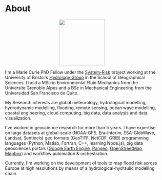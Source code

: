 # About

<center><img src="https://jsosa.github.io/dat/sosaphoto.png" width="150"></center>

I'm a Marie Curie PhD Fellow under the [System-Risk](https://system-risk.eu/) project working at the University of Bristol's [Hydrology Group](http://www.bris.ac.uk/geography/research/hydrology/)
in the School of Geographical Sciences. I hold a MSc in Environmental Fluid Mechanics from the Universite Grenoble Alpes and a BSc in Mechanical Engineering from the Universidad San Francisco de Quito.

My Research interests are global meteorology, hydrological modelling, hydrodynamic modelling, flooding, remote sensing, ocean wave modelling, coastal engineering, cloud computing, big data, data analysis and data visualization.

I've worked in geoscience research for more than 5 years. I have expertise on large datasets at global-scale (NOAA-GFS, Era-Interim, ESA-GlobWave, Landsat, Sentinels) geo formats (GeoTIFF, NetCDF, GRIB) programming languages (Python, Matlab, Fortran, C++, learning Node.js), big data geosciences portals ([Google Earth Engine](https://earthengine.google.com/), [Pangeo](http://pangeo-data.org/), [OpenStreetMap](https://www.openstreetmap.org/), [Mapbox](https://www.mapbox.com/)) and workflow automation & orchestration.

Currently, I'm working on the development of tools to map flood risk across Europe at high resolutions by means of a hydrological-hydraulic modelling chain.


